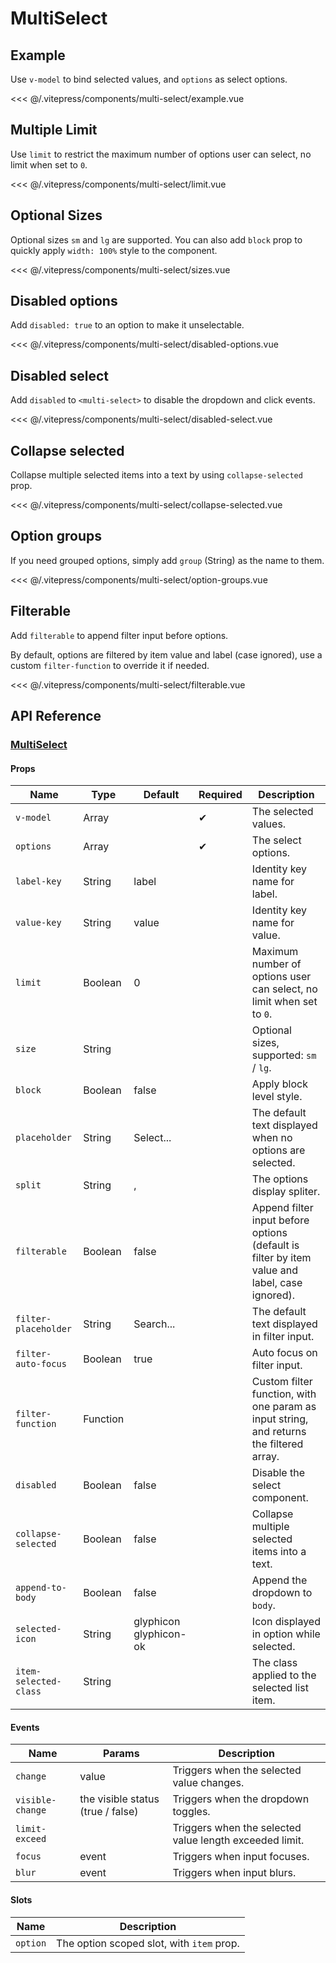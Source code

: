 # MultiSelect

## Example

Use `v-model` to bind selected values, and `options` as select options.

<multi-select-example/>

<<< @/.vitepress/components/multi-select/example.vue

## Multiple Limit

Use `limit` to restrict the maximum number of options user can select, no limit when set to `0`.

<multi-select-limit/>

<<< @/.vitepress/components/multi-select/limit.vue

## Optional Sizes

Optional sizes `sm` and `lg` are supported. You can also add `block` prop to quickly apply `width: 100%` style to the component.

<multi-select-sizes/>

<<< @/.vitepress/components/multi-select/sizes.vue

## Disabled options

Add `disabled: true` to an option to make it unselectable.

<multi-select-disabled-options/>

<<< @/.vitepress/components/multi-select/disabled-options.vue

## Disabled select

Add `disabled` to `<multi-select>` to disable the dropdown and click events.

<multi-select-disabled-select/>

<<< @/.vitepress/components/multi-select/disabled-select.vue

## Collapse selected

Collapse multiple selected items into a text by using `collapse-selected` prop.

<multi-select-collapse-selected/>

<<< @/.vitepress/components/multi-select/collapse-selected.vue

## Option groups

If you need grouped options, simply add `group` (String) as the name to them.

<multi-select-option-groups/>

<<< @/.vitepress/components/multi-select/option-groups.vue

## Filterable

Add `filterable` to append filter input before options.

By default, options are filtered by item value and label (case ignored), use a custom `filter-function` to override it if needed.

<multi-select-filterable/>

<<< @/.vitepress/components/multi-select/filterable.vue

## API Reference

### [MultiSelect](https://github.com/uiv-lib/uiv/blob/1.x/src/components/select/MultiSelect.vue)

#### Props

Name                    | Type       | Default                | Required | Description
----------------        | ---------- | ---------------------- | -------- | -----------------------
`v-model`               | Array      |                        | &#10004; | The selected values.
`options`               | Array      |                        | &#10004; | The select options.
`label-key`             | String     | label                  |          | Identity key name for label.
`value-key`             | String     | value                  |          | Identity key name for value.
`limit`                 | Boolean    | 0                      |          | Maximum number of options user can select, no limit when set to `0`.
`size`                  | String     |                        |          | Optional sizes, supported: `sm` / `lg`.
`block`                 | Boolean    | false                  |          | Apply block level style.
`placeholder`           | String     | Select...              |          | The default text displayed when no options are selected.
`split`                 | String     | ,                      |          | The options display spliter.
`filterable`            | Boolean    | false                  |          | Append filter input before options (default is filter by item value and label, case ignored).
`filter-placeholder`    | String     | Search...              |          | The default text displayed in filter input.
`filter-auto-focus`     | Boolean    | true                   |          | Auto focus on filter input.
`filter-function`       | Function   |                        |          | Custom filter function, with one param as input string, and returns the filtered array.
`disabled`              | Boolean    | false                  |          | Disable the select component.
`collapse-selected`     | Boolean    | false                  |          | Collapse multiple selected items into a text.
`append-to-body`        | Boolean    | false                  |          | Append the dropdown to `body`.
`selected-icon`         | String     | glyphicon glyphicon-ok |          | Icon displayed in option while selected.
`item-selected-class`   | String     |                        |          | The class applied to the selected list item.

#### Events

Name             | Params                            | Description
-----------      | ------                            | ---------------
`change`         | value                             | Triggers when the selected value changes.
`visible-change` | the visible status (true / false) | Triggers when the dropdown toggles.
`limit-exceed`   |                                   | Triggers when the selected value length exceeded limit.
`focus`          | event                             | Triggers when input focuses.
`blur`           | event                             | Triggers when input blurs.

#### Slots

Name      | Description
--------- | -----------------------
`option`  | The option scoped slot, with `item` prop.
